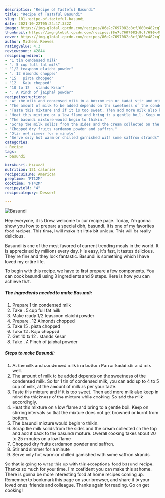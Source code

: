 ```yaml
---
description: "Recipe of Tasteful Basundi"
title: "Recipe of Tasteful Basundi"
slug: 101-recipe-of-tasteful-basundi
date: 2021-10-22T05:24:47.332Z
image: https://img-global.cpcdn.com/recipes/86e7c7697082c8cf/680x482cq70/basundi-recipe-main-photo.jpg
thumbnail: https://img-global.cpcdn.com/recipes/86e7c7697082c8cf/680x482cq70/basundi-recipe-main-photo.jpg
cover: https://img-global.cpcdn.com/recipes/86e7c7697082c8cf/680x482cq70/basundi-recipe-main-photo.jpg
author: Micheal Reeves
ratingvalue: 4.3
reviewcount: 42844
recipeingredient:
- "1 tin condensed milk"
- ". 5 cup full fat milk"
- "1/2 teaspoon elaichi powder"
- ". 12 Almonds chopped"
- "15   pista chopped"
- "12   Kaju chopped"
- "10 to 12   stands Kesar"
- ". A Pinch of jaiphal powder"
recipeinstructions:
- "At the milk and condensed milk in a bottom Pan or kadai stir and mix well."
- "The amount of milk to be added depends on the sweetness of the condensed milk. So for 1 tin of condensed milk, you can add up to 4 to 5 cup of milk, at the amount of milk as per your taste."
- "Taste this mixture and if it is too sweet. Then add more milk also keep in mind the thickness of the mixture while cooking. So add the milk accordingly."
- "Heat this mixture on a low flame and bring to a gentle boil. Keep on stirring intervals so that the mixture does not get browned or burnt from bottom."
- "The basundi mixture would begin to thikin."
- "Scrap the milk solids from the sides and the cream collected on the top and add it back to the basundi mixture. Overall cooking takes about 20 to 25 minutes on a low flame"
- "Chopped dry fruits cardamon powder and saffron."
- "Stir and simmer for a minute"
- "Serve only hot warm or chilled garnished with some saffron strands"
categories:
- Recipe
tags:
- basundi

katakunci: basundi 
nutrition: 121 calories
recipecuisine: American
preptime: "PT12M"
cooktime: "PT42M"
recipeyield: "4"
recipecategory: Dessert

---
```



![Basundi](https://img-global.cpcdn.com/recipes/86e7c7697082c8cf/680x482cq70/basundi-recipe-main-photo.jpg)

Hey everyone, it is Drew, welcome to our recipe page. Today, I'm gonna show you how to prepare a special dish, basundi. It is one of my favorites food recipes. This time, I will make it a little bit unique. This will be really delicious.



Basundi is one of the most favored of current trending meals in the world. It is appreciated by millions every day. It is easy, it's fast, it tastes delicious. They're fine and they look fantastic. Basundi is something which I have loved my entire life.


To begin with this recipe, we have to first prepare a few components. You can cook basundi using 8 ingredients and 9 steps. Here is how you can achieve that.

<!--inarticleads1-->

##### The ingredients needed to make Basundi:

1. Prepare 1 tin condensed milk
1. Take . 5 cup full fat milk
1. Make ready 1/2 teaspoon elaichi powder
1. Prepare . 12 Almonds chopped
1. Take 15 .  pista chopped
1. Take 12 .  Kaju chopped
1. Get 10 to 12 .  stands Kesar
1. Take . A Pinch of jaiphal powder




<!--inarticleads2-->

##### Steps to make Basundi:

1. At the milk and condensed milk in a bottom Pan or kadai stir and mix well.
1. The amount of milk to be added depends on the sweetness of the condensed milk. So for 1 tin of condensed milk, you can add up to 4 to 5 cup of milk, at the amount of milk as per your taste.
1. Taste this mixture and if it is too sweet. Then add more milk also keep in mind the thickness of the mixture while cooking. So add the milk accordingly.
1. Heat this mixture on a low flame and bring to a gentle boil. Keep on stirring intervals so that the mixture does not get browned or burnt from bottom.
1. The basundi mixture would begin to thikin.
1. Scrap the milk solids from the sides and the cream collected on the top and add it back to the basundi mixture. Overall cooking takes about 20 to 25 minutes on a low flame
1. Chopped dry fruits cardamon powder and saffron.
1. Stir and simmer for a minute
1. Serve only hot warm or chilled garnished with some saffron strands




So that is going to wrap this up with this exceptional food basundi recipe. Thanks so much for your time. I'm confident you can make this at home. There is gonna be more interesting food at home recipes coming up. Remember to bookmark this page on your browser, and share it to your loved ones, friends and colleague. Thanks again for reading. Go on get cooking!
